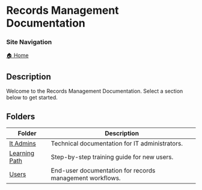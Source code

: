 <!-- description: Welcome to the Records Management Documentation. Select a section below to get started. -->

# Records Management Documentation

### Site Navigation
[🏠 Home](README.md)

## Description
Welcome to the Records Management Documentation. Select a section below to get started.

## Folders

| **Folder** | **Description** |
|-----------|---------------|
| [It Admins](it-admins/) | Technical documentation for IT administrators. |
| [Learning Path](learning-path/) | Step-by-step training guide for new users. |
| [Users](users/) | End-user documentation for records management workflows. |

